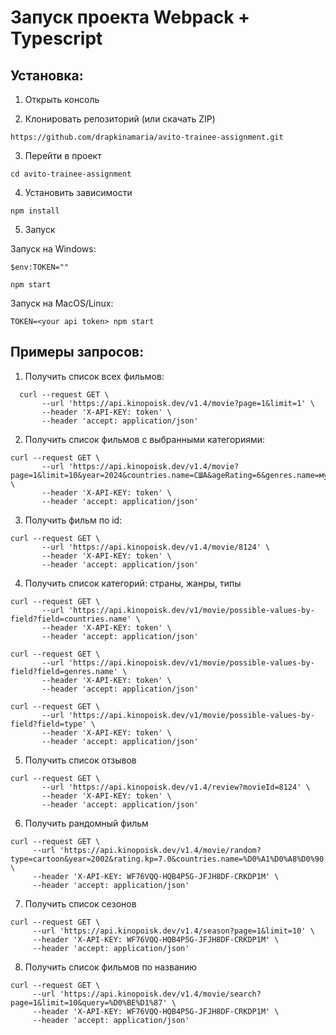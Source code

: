 # Запуск проекта Webpack + Typescript

## Установка:

1. Открыть консоль

2. Клонировать репозиторий (или скачать ZIP)

```
https://github.com/drapkinamaria/avito-trainee-assignment.git
```

3. Перейти в проект

```
cd avito-trainee-assignment
```

4. Установить зависимости

```
npm install
```

5. Запуск

Запуск на Windows:

```
$env:TOKEN=""
```

```
npm start
```

Запуск на MacOS/Linux:

```
TOKEN=<your api token> npm start
```

## Примеры запросов:

1. Получить список всех фильмов:

```
  curl --request GET \
       --url 'https://api.kinopoisk.dev/v1.4/movie?page=1&limit=1' \
       --header 'X-API-KEY: token' \
       --header 'accept: application/json'
```

2. Получить список фильмов с выбранными категориями:
```
curl --request GET \
       --url 'https://api.kinopoisk.dev/v1.4/movie?page=1&limit=10&year=2024&countries.name=США&ageRating=6&genres.name=мультфильм' \
       --header 'X-API-KEY: token' \
       --header 'accept: application/json'
```

3. Получить фильм по id:
```
curl --request GET \
       --url 'https://api.kinopoisk.dev/v1.4/movie/8124' \
       --header 'X-API-KEY: token' \
       --header 'accept: application/json'
```

4. Получить список категорий: страны, жанры, типы
```
curl --request GET \
       --url 'https://api.kinopoisk.dev/v1/movie/possible-values-by-field?field=countries.name' \
       --header 'X-API-KEY: token' \
       --header 'accept: application/json'
```

```
curl --request GET \
       --url 'https://api.kinopoisk.dev/v1/movie/possible-values-by-field?field=genres.name' \
       --header 'X-API-KEY: token' \
       --header 'accept: application/json'
```

```
curl --request GET \
       --url 'https://api.kinopoisk.dev/v1/movie/possible-values-by-field?field=type' \
       --header 'X-API-KEY: token' \
       --header 'accept: application/json'
```

5. Получить список отзывов

```
curl --request GET \
       --url 'https://api.kinopoisk.dev/v1.4/review?movieId=8124' \
       --header 'X-API-KEY: token' \
       --header 'accept: application/json'
```

6. Получить рандомный фильм

```
curl --request GET \
     --url 'https://api.kinopoisk.dev/v1.4/movie/random?type=cartoon&year=2002&rating.kp=7.0&countries.name=%D0%A1%D0%A8%D0%90' \
     --header 'X-API-KEY: WF76VQQ-HQB4P5G-JFJH8DF-CRKDP1M' \
     --header 'accept: application/json'
```

7. Получить список сезонов

```
curl --request GET \
     --url 'https://api.kinopoisk.dev/v1.4/season?page=1&limit=10' \
     --header 'X-API-KEY: WF76VQQ-HQB4P5G-JFJH8DF-CRKDP1M' \
     --header 'accept: application/json'
```

8. Получить список фильмов по названию

```
curl --request GET \
     --url 'https://api.kinopoisk.dev/v1.4/movie/search?page=1&limit=10&query=%D0%BE%D1%87' \
     --header 'X-API-KEY: WF76VQQ-HQB4P5G-JFJH8DF-CRKDP1M' \
     --header 'accept: application/json'
```

